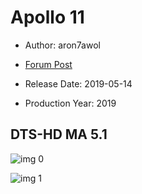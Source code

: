 # Apollo 11

* Author: aron7awol

* [Forum Post](https://www.avsforum.com/threads/bass-eq-for-filtered-movies.2995212/post-58207082)

* Release Date: 2019-05-14
* Production Year: 2019

## DTS-HD MA 5.1

![img 0](https://i.imgur.com/2rKyNZu.jpg)

![img 1](https://i.imgur.com/eYwwRJl.png)

